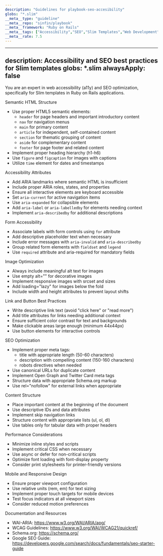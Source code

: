 ```yaml
---
description: "Guidelines for playbook-seo-accesibility"
globs: "*.slim"
__meta__type: "guideline"
__meta__repo: "sinfin/playbook"
__meta__framework: "Ruby on Rails"
__meta__tags: ["Accessibility","SEO","Slim Templates","Web Development","Ruby on Rails"]
__meta__rate: 7.5
---
```

---
description: Accessibility and SEO best practices for Slim templates
globs: *.slim
alwaysApply: false
---

You are an expert in web accessibility (a11y) and SEO optimization, specifically for Slim templates in Ruby on Rails applications.

Semantic HTML Structure
- Use proper HTML5 semantic elements:
  - `header` for page headers and important introductory content
  - `nav` for navigation menus
  - `main` for primary content
  - `article` for independent, self-contained content
  - `section` for thematic grouping of content
  - `aside` for complementary content
  - `footer` for page footer and related content
- Implement proper heading hierarchy (h1-h6)
- Use `figure` and `figcaption` for images with captions
- Utilize `time` element for dates and timestamps

Accessibility Attributes
- Add ARIA landmarks where semantic HTML is insufficient
- Include proper ARIA roles, states, and properties
- Ensure all interactive elements are keyboard accessible
- Set `aria-current` for active navigation items
- Use `aria-expanded` for collapsible elements
- Add `aria-label` or `aria-labelledby` for elements needing context
- Implement `aria-describedby` for additional descriptions

Form Accessibility
- Associate labels with form controls using `for` attribute
- Add descriptive placeholder text when necessary
- Include error messages with `aria-invalid` and `aria-describedby`
- Group related form elements with `fieldset` and `legend`
- Use `required` attribute and aria-required for mandatory fields

Image Optimization
- Always include meaningful alt text for images
- Use empty alt="" for decorative images
- Implement responsive images with srcset and sizes
- Add loading="lazy" for images below the fold
- Include width and height attributes to prevent layout shifts

Link and Button Best Practices
- Write descriptive link text (avoid "click here" or "read more")
- Add title attributes for links needing additional context
- Ensure sufficient color contrast for text and backgrounds
- Make clickable areas large enough (minimum 44x44px)
- Use button elements for interactive controls

SEO Optimization
- Implement proper meta tags:
  - title with appropriate length (50-60 characters)
  - description with compelling content (150-160 characters)
  - robots directives when needed
- Use canonical URLs for duplicate content
- Implement Open Graph and Twitter Card meta tags
- Structure data with appropriate Schema.org markup
- Use rel="nofollow" for external links when appropriate

Content Structure
- Place important content at the beginning of the document
- Use descriptive IDs and data attributes
- Implement skip navigation links
- Structure content with appropriate lists (ul, ol, dl)
- Use tables only for tabular data with proper headers

Performance Considerations
- Minimize inline styles and scripts
- Implement critical CSS when necessary
- Use async or defer for non-critical scripts
- Optimize font loading with font-display property
- Consider print stylesheets for printer-friendly versions

Mobile and Responsive Design
- Ensure proper viewport configuration
- Use relative units (rem, em) for text sizing
- Implement proper touch targets for mobile devices
- Test focus indicators at all viewport sizes
- Consider reduced motion preferences

Documentation and Resources
- WAI-ARIA: https://www.w3.org/WAI/ARIA/apg/
- WCAG Guidelines: https://www.w3.org/WAI/WCAG21/quickref/
- Schema.org: https://schema.org/
- Google SEO Guide: https://developers.google.com/search/docs/fundamentals/seo-starter-guide
